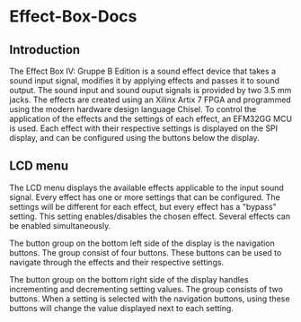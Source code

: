 # Effect-Box-Docs

## Introduction
The Effect Box IV: Gruppe B Edition is a sound effect device that takes a sound input signal, modifies it by applying effects and passes it to sound output.
The sound input and sound ouput signals is provided by two 3.5 mm jacks.
The effects are created using an Xilinx Artix 7 FPGA and programmed using the modern hardware design language Chisel. 
To control the application of the effects and the settings of each effect, an EFM32GG MCU is used.
Each effect with their respective settings is displayed on the SPI display, and can be configured using the buttons below the display.

## LCD menu
The LCD menu displays the available effects applicable to the input sound signal. Every effect has one or more settings that can be configured. The settings will be different for each effect, but every effect has a "bypass" setting. This setting enables/disables the chosen effect. Several effects can be enabled simultaneously.

The button group on the bottom left side of the display is the navigation buttons. The group consist of four buttons. These buttons can be used to navigate through the effects and their respective settings.

The button group on the bottom right side of the display handles incrementing and decrementing setting values. The group consists of two buttons. When a setting is selected with the navigation buttons, using these buttons will change the value displayed next to each setting.
